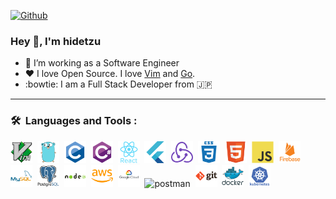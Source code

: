 
[![Github](https://img.shields.io/github/followers/hidetzu?label=Follow&style=social)](https://github.com/hidetzu)

### Hey 👋, I'm hidetzu
- 🔭 I’m working as a Software Engineer
- ❤ I love Open Source. I love [Vim](https://www.vim.org/) and [Go](https://golang.org).
- :bowtie: I am a Full Stack Developer from 🇯🇵


---

### 🛠 &nbsp;Languages and Tools :

<p>
<img src="https://github.com/devicons/devicon/blob/master/icons/vim/vim-original.svg" title="vim" alt="vim" width="35" height="35"/>&nbsp;
<img src="https://github.com/devicons/devicon/blob/master/icons/go/go-original.svg" title="go" alt="go" width="35" height="35"/>&nbsp;
<img src="https://github.com/devicons/devicon/blob/master/icons/c/c-original.svg" title="c" alt="c" width="35" height="35"/>&nbsp;
<img src="https://github.com/devicons/devicon/blob/master/icons/csharp/csharp-original.svg" title="csharpe" alt="csharepe" width="35" height="35"/>&nbsp;  
<img src="https://github.com/devicons/devicon/blob/master/icons/react/react-original-wordmark.svg" title="react" alt="react" width="35" height="35"/>&nbsp;
<img src="https://github.com/devicons/devicon/blob/master/icons/flutter/flutter-original.svg" title="flutter" alt="flutter" width="35" height="35"/>&nbsp;
<img src="https://github.com/devicons/devicon/blob/master/icons/redux/redux-original.svg" title="redux" alt="redux " width="35" height="35"/>&nbsp;
<img src="https://github.com/devicons/devicon/blob/master/icons/css3/css3-plain-wordmark.svg"  title="css3" alt="css" width="35" height="35"/>&nbsp;
<img src="https://github.com/devicons/devicon/blob/master/icons/html5/html5-original.svg" title="html5" alt="html" width="35" height="35"/>&nbsp;
<img src="https://github.com/devicons/devicon/blob/master/icons/javascript/javascript-original.svg" title="javaScript" alt="javaScript" width="35" height="35"/>&nbsp;
<img src="https://github.com/devicons/devicon/blob/master/icons/firebase/firebase-plain-wordmark.svg" title="firebase" alt="firebase" width="35" height="35"/>&nbsp;  
<img src="https://github.com/devicons/devicon/blob/master/icons/mysql/mysql-original-wordmark.svg" title="mysqq"  alt="mysql" width="35" height="35"/>&nbsp;
<img src="https://github.com/devicons/devicon/blob/master/icons/postgresql/postgresql-original-wordmark.svg" title="postgres"  alt="postgres" width="35" height="35"/>&nbsp;
<img src="https://github.com/devicons/devicon/blob/master/icons/nodejs/nodejs-original-wordmark.svg" title="nodejs" alt="nodejs" width="35" height="35"/>&nbsp;
<img src="https://github.com/devicons/devicon/blob/master/icons/amazonwebservices/amazonwebservices-plain-wordmark.svg" title="aws" alt="aws" width="35" height="35"/>&nbsp;
<img src="https://github.com/devicons/devicon/blob/master/icons/googlecloud/googlecloud-original-wordmark.svg" title="gcp" alt="gcp" width="gcp" height="35"/>&nbsp;
<img src="https://www.vectorlogo.zone/logos/getpostman/getpostman-icon.svg" title="postman"  alt="postman" width="35" height="35"/>&nbsp;
<img src="https://github.com/devicons/devicon/blob/master/icons/git/git-original-wordmark.svg" title="git" **alt="git" width="35" height="35"/>&nbsp;
<img src="https://github.com/devicons/devicon/blob/master/icons/docker/docker-original-wordmark.svg" title="dockerk" **alt="dockerk" width="35" height="35"/>&nbsp;
<img src="https://github.com/devicons/devicon/blob/master/icons/kubernetes/kubernetes-plain-wordmark.svg" title="kubernetes" **alt="kubernetes" width="35" height="35"/>&nbsp;
  
</p>

